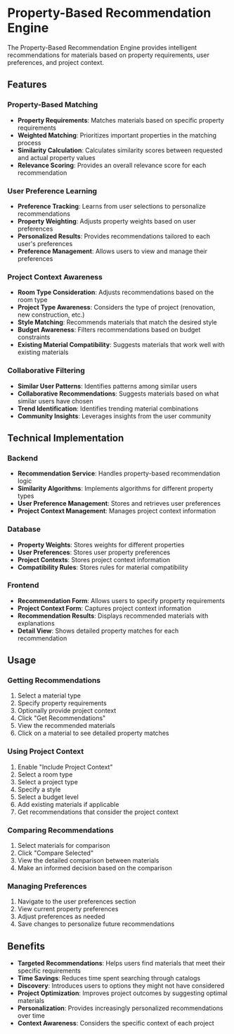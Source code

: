 # Property-Based Recommendation Engine

The Property-Based Recommendation Engine provides intelligent recommendations for materials based on property requirements, user preferences, and project context.

## Features

### Property-Based Matching

- **Property Requirements**: Matches materials based on specific property requirements
- **Weighted Matching**: Prioritizes important properties in the matching process
- **Similarity Calculation**: Calculates similarity scores between requested and actual property values
- **Relevance Scoring**: Provides an overall relevance score for each recommendation

### User Preference Learning

- **Preference Tracking**: Learns from user selections to personalize recommendations
- **Property Weighting**: Adjusts property weights based on user preferences
- **Personalized Results**: Provides recommendations tailored to each user's preferences
- **Preference Management**: Allows users to view and manage their preferences

### Project Context Awareness

- **Room Type Consideration**: Adjusts recommendations based on the room type
- **Project Type Awareness**: Considers the type of project (renovation, new construction, etc.)
- **Style Matching**: Recommends materials that match the desired style
- **Budget Awareness**: Filters recommendations based on budget constraints
- **Existing Material Compatibility**: Suggests materials that work well with existing materials

### Collaborative Filtering

- **Similar User Patterns**: Identifies patterns among similar users
- **Collaborative Recommendations**: Suggests materials based on what similar users have chosen
- **Trend Identification**: Identifies trending material combinations
- **Community Insights**: Leverages insights from the user community

## Technical Implementation

### Backend

- **Recommendation Service**: Handles property-based recommendation logic
- **Similarity Algorithms**: Implements algorithms for different property types
- **User Preference Management**: Stores and retrieves user preferences
- **Project Context Management**: Manages project context information

### Database

- **Property Weights**: Stores weights for different properties
- **User Preferences**: Stores user property preferences
- **Project Contexts**: Stores project context information
- **Compatibility Rules**: Stores rules for material compatibility

### Frontend

- **Recommendation Form**: Allows users to specify property requirements
- **Project Context Form**: Captures project context information
- **Recommendation Results**: Displays recommended materials with explanations
- **Detail View**: Shows detailed property matches for each recommendation

## Usage

### Getting Recommendations

1. Select a material type
2. Specify property requirements
3. Optionally provide project context
4. Click "Get Recommendations"
5. View the recommended materials
6. Click on a material to see detailed property matches

### Using Project Context

1. Enable "Include Project Context"
2. Select a room type
3. Select a project type
4. Specify a style
5. Select a budget level
6. Add existing materials if applicable
7. Get recommendations that consider the project context

### Comparing Recommendations

1. Select materials for comparison
2. Click "Compare Selected"
3. View the detailed comparison between materials
4. Make an informed decision based on the comparison

### Managing Preferences

1. Navigate to the user preferences section
2. View current property preferences
3. Adjust preferences as needed
4. Save changes to personalize future recommendations

## Benefits

- **Targeted Recommendations**: Helps users find materials that meet their specific requirements
- **Time Savings**: Reduces time spent searching through catalogs
- **Discovery**: Introduces users to options they might not have considered
- **Project Optimization**: Improves project outcomes by suggesting optimal materials
- **Personalization**: Provides increasingly personalized recommendations over time
- **Context Awareness**: Considers the specific context of each project
